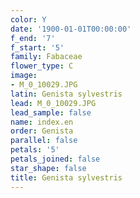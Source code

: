 ```yaml
---
color: Y
date: '1900-01-01T00:00:00'
f_end: '7'
f_start: '5'
family: Fabaceae
flower_type: C
image:
- M_0_10029.JPG
latin: Genista sylvestris
lead: M_0_10029.JPG
lead_sample: false
name: index.en
order: Genista
parallel: false
petals: '5'
petals_joined: false
star_shape: false
title: Genista sylvestris
---
```

